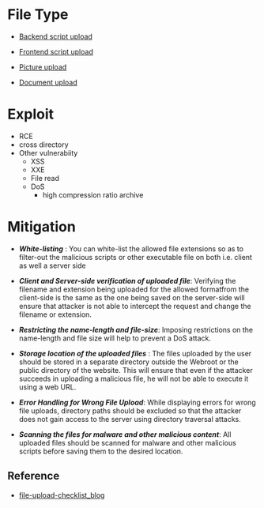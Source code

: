 # File Type
- [Backend script upload](https://github.com/Jayway007/Offense-and-Deffense/tree/main/Offense/Pentest/Common-vul/File%20Upload/Backend)

- [Frontend script upload](https://github.com/Jayway007/Offense-and-Deffense/tree/main/Offense/Pentest/Common-vul/File%20Upload/Frontend)


- [Picture  upload](https://github.com/Jayway007/Offense-and-Deffense/tree/main/Offense/Pentest/Common-vul/File%20Upload/Picture)


- [Document upload](https://github.com/Jayway007/Offense-and-Deffense/tree/main/Offense/Pentest/Common-vul/File%20Upload/Document)


# Exploit
- RCE
- cross directory
- Other vulnerabiity
  - XSS
  - XXE
  - File read
  - DoS
    - high compression ratio archive

# Mitigation

- ***White-listing*** : You can white-list the allowed file extensions so as to filter-out the malicious scripts or other executable file on both i.e. client as well a server side

- ***Client and Server-side verification of uploaded file***: Verifying the filename and extension being uploaded for the allowed formatfrom the client-side is the same as the one being saved on the server-side will ensure that attacker is not able to intercept the request and change the filename or extension.

- ***Restricting the name-length and file-size***: Imposing restrictions on the name-length and file size will help to prevent a DoS attack.

- ***Storage location of the uploaded files*** : The files uploaded by the user should be stored in a separate directory outside the Webroot or the public directory of the website. This will ensure that even if the attacker succeeds in uploading a malicious file, he will not be able to execute it using a web URL.

- ***Error Handling for Wrong File Upload***: While displaying errors for wrong file uploads, directory paths should be excluded so that the attacker does not gain access to the server using directory traversal attacks.

- ***Scanning the files for malware and other malicious content***: All uploaded files should be scanned for malware and other malicious scripts before saving them to the desired location.

## Reference
- [file-upload-checklist_blog](https://www.onsecurity.io/blog/file-upload-checklist/)
